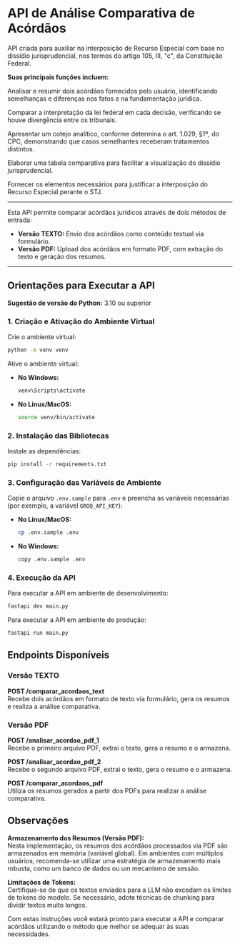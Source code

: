 # API de Análise Comparativa de Acórdãos

API criada para auxiliar na interposição de Recurso Especial com base no dissídio jurisprudencial, nos termos do artigo 105, III, "c", da Constituição Federal.

**Suas principais funções incluem:**

Analisar e resumir dois acórdãos fornecidos pelo usuário, identificando semelhanças e diferenças nos fatos e na fundamentação jurídica.

Comparar a interpretação da lei federal em cada decisão, verificando se houve divergência entre os tribunais.

Apresentar um cotejo analítico, conforme determina o art. 1.029, §1º, do CPC, demonstrando que casos semelhantes receberam tratamentos distintos.

Elaborar uma tabela comparativa para facilitar a visualização do dissídio jurisprudencial.

Fornecer os elementos necessários para justificar a interposição do Recurso Especial perante o STJ.

---

Esta API permite comparar acórdãos jurídicos através de dois métodos de entrada:

- **Versão TEXTO:** Envio dos acórdãos como conteúdo textual via formulário.
- **Versão PDF:** Upload dos acórdãos em formato PDF, com extração do texto e geração dos resumos.

---

## Orientações para Executar a API

**Sugestão de versão do Python:** 3.10 ou superior

### 1. Criação e Ativação do Ambiente Virtual

Crie o ambiente virtual:
```bash
python -m venv venv
```

Ative o ambiente virtual:

- **No Windows:**
  ```bash
  venv\Scripts\activate
  ```
- **No Linux/MacOS:**
  ```bash
  source venv/bin/activate
  ```

### 2. Instalação das Bibliotecas

Instale as dependências:
```bash
pip install -r requirements.txt
```

### 3. Configuração das Variáveis de Ambiente

Copie o arquivo `.env.sample` para `.env` e preencha as variáveis necessárias (por exemplo, a variável `GROQ_API_KEY`):

- **No Linux/MacOS:**
  ```bash
  cp .env.sample .env
  ```
- **No Windows:**
  ```bash
  copy .env.sample .env
  ```

### 4. Execução da API

Para executar a API em ambiente de desenvolvimento:
```bash
fastapi dev main.py
```

Para executar a API em ambiente de produção:
```bash
fastapi run main.py
```

## Endpoints Disponíveis

### Versão TEXTO

**POST /comparar_acordaos_text**  
Recebe dois acórdãos em formato de texto via formulário, gera os resumos e realiza a análise comparativa.

### Versão PDF

**POST /analisar_acordao_pdf_1**  
Recebe o primeiro arquivo PDF, extrai o texto, gera o resumo e o armazena.

**POST /analisar_acordao_pdf_2**  
Recebe o segundo arquivo PDF, extrai o texto, gera o resumo e o armazena.

**POST /comparar_acordaos_pdf**  
Utiliza os resumos gerados a partir dos PDFs para realizar a análise comparativa.

## Observações

**Armazenamento dos Resumos (Versão PDF):**  
Nesta implementação, os resumos dos acórdãos processados via PDF são armazenados em memória (variável global). Em ambientes com múltiplos usuários, recomenda-se utilizar uma estratégia de armazenamento mais robusta, como um banco de dados ou um mecanismo de sessão.

**Limitações de Tokens:**  
Certifique-se de que os textos enviados para a LLM não excedam os limites de tokens do modelo. Se necessário, adote técnicas de chunking para dividir textos muito longos.

Com estas instruções você estará pronto para executar a API e comparar acórdãos utilizando o método que melhor se adequar às suas necessidades.

